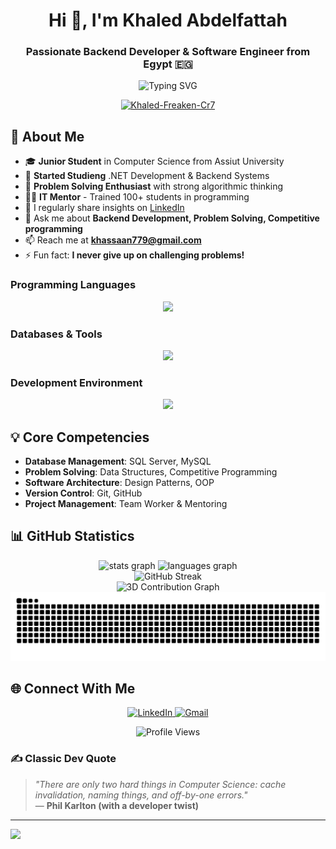 <h1 align="center">Hi 👋, I'm Khaled Abdelfattah</h1>
<h3 align="center">Passionate Backend Developer & Software Engineer from Egypt 🇪🇬</h3>

<p align="center">
  <img src="https://readme-typing-svg.herokuapp.com?font=Fira+Code&pause=1000&color=2196F3&center=true&vCenter=true&width=435&lines=Backend+Developer;.NET+Developer;Competitive+Programmer;Problem+Solver;Software+Engineer" alt="Typing SVG" />
</p>

<p align="center"> 
  <a href="https://github.com/ryo-ma/github-profile-trophy">
    <img src="https://github-profile-trophy.vercel.app/?username=Khaled-Freaken-Cr7&theme=darkhub&row=2&column=9" alt="Khaled-Freaken-Cr7" />
  </a> 
</p>

## 🚀 About Me

- 🎓 **Junior Student** in Computer Science from Assiut University
- 💼 **Started Studieng** .NET Development & Backend Systems
- 🧠 **Problem Solving Enthusiast** with strong algorithmic thinking
- 👨‍🏫 **IT Mentor** - Trained 100+ students in programming
- 📝 I regularly share insights on [LinkedIn]((https://www.linkedin.com/in/khaled-abdulfattah-hefzy/))
- 💬 Ask me about **Backend Development, Problem Solving, Competitive programming**
- 📫 Reach me at **khassaan779@gmail.com**
- ⚡ Fun fact: **I never give up on challenging problems!**

### **Programming Languages**
<p align="center">
  <img src="https://skillicons.dev/icons?i=cpp,cs,java,python,c" />
</p>

### **Databases & Tools**
<p align="center">
  <img src="https://skillicons.dev/icons?i=mysql,git,github" />
</p>

### **Development Environment**
<p align="center">
  <img src="https://skillicons.dev/icons?i=visualstudio,vscode" />
</p>

## 💡 Core Competencies

- **Database Management**: SQL Server, MySQL
- **Problem Solving**: Data Structures, Competitive Programming
- **Software Architecture**: Design Patterns, OOP
- **Version Control**: Git, GitHub
- **Project Management**: Team Worker & Mentoring

## 📊 GitHub Statistics

<div align="center">
  <img src="https://github-readme-stats.vercel.app/api?username=Khaled-Freaken-Cr7&hide_title=false&hide_rank=false&show_icons=true&include_all_commits=true&count_private=true&disable_animations=false&theme=tokyonight&locale=en&hide_border=false&cache_seconds=86400" height="150" alt="stats graph"/>
  
  <img src="https://github-readme-stats.vercel.app/api/top-langs?username=Khaled-Freaken-Cr7&locale=en&hide_title=false&layout=compact&card_width=320&langs_count=7&theme=tokyonight&hide_border=false&cache_seconds=86400" height="150" alt="languages graph" />
</div>



<div align="center">
  <img src="https://github-readme-streak-stats.herokuapp.com/?user=Khaled-Freaken-Cr7&theme=tokyonight&hide_border=true" alt="GitHub Streak" />
</div>

<!-- 3D Contribution Graph -->
<div align="center">
  <img src="https://github-readme-activity-graph.vercel.app/graph?username=Khaled-Freaken-Cr7&bg_color=0D1117&color=00d4ff&line=00d4ff&point=ffffff&area=true&hide_border=true&custom_title=💻%20My%20Code%20Journey%20-%20Every%20Commit%20Tells%20a%20Story" alt="3D Contribution Graph" />
</div>

<img src="https://raw.githubusercontent.com/Khaled-Freaken-Cr7/Khaled-Freaken-Cr7/output/snake.svg" alt="Snake animation" />

## 🌐 Connect With Me

<p align="center">
  <a href="https://www.linkedin.com/in/khaled-abdulfattah-hefzy" target="_blank">
    <img src="https://img.shields.io/badge/LinkedIn-0077B5?style=for-the-badge&logo=linkedin&logoColor=white" alt="LinkedIn"/>
  </a>
  <a href="mailto:khassaan779@gmail.com" target="_blank">
    <img src="https://img.shields.io/badge/Gmail-D14836?style=for-the-badge&logo=gmail&logoColor=white" alt="Gmail"/>
  </a>
</p>

<p align="center">
  <img src="https://komarev.com/ghpvc/?username=Khaled-Freaken-Cr7&style=flat-square&color=blue" alt="Profile Views"/>
</p>

### ✍️ Classic Dev Quote
> *"There are only two hard things in Computer Science: cache invalidation, naming things, and off-by-one errors."*  
> — **Phil Karlton (with a developer twist)**

---

[![](https://visitcount.itsvg.in/api?id=ProfThorfinn&icon=2&color=0)](https://visitcount.itsvg.in)



